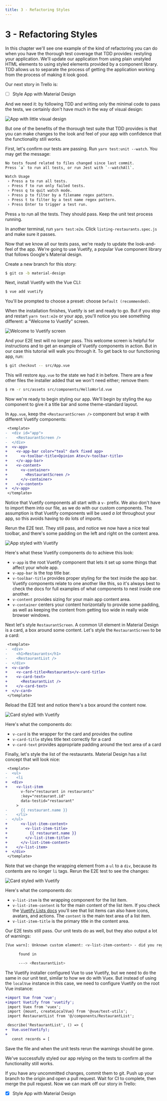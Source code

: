 ```yaml
---
title: 3 - Refactoring Styles
---
```


# 3 - Refactoring Styles

In this chapter we'll see one example of the kind of refactoring you can do when you have the thorough test coverage that TDD provides: restyling your application. We'll update our application from using plain unstyled HTML elements to using styled elements provided by a component library. TDD allows us to separate the process of getting the application working from the process of making it look good.

Our next story in Trello is:

- [ ] Style App with Material Design

And we need it: by following TDD and writing only the minimal code to pass the tests, we certainly don't have much in the way of visual design:

![App with little visual design](./images/2-5-app-with-real-api.png)

But one of the benefits of the thorough test suite that TDD provides is that you can make changes to the look and feel of your app with confidence that the functionality still works.

First, let's confirm our tests are passing. Run `yarn test:unit --watch`. You may get the message:

```sh
No tests found related to files changed since last commit.
Press `a` to run all tests, or run Jest with `--watchAll`.

Watch Usage
 › Press a to run all tests.
 › Press f to run only failed tests.
 › Press q to quit watch mode.
 › Press p to filter by a filename regex pattern.
 › Press t to filter by a test name regex pattern.
 › Press Enter to trigger a test run.
```

Press `a` to run all the tests. They should pass. Keep the unit test process running.

In another terminal, run `yarn test:e2e`. Click `listing-restaurants.spec.js` and make sure it passes.

Now that we know all our tests pass, we're ready to update the look-and-feel of the app.
We're going to use Vuetify, a popular Vue component library that follows Google's Material design.

Create a new branch for this story:

```sh
$ git co -b material-design
```

Next, install Vuetify with the Vue CLI:

```sh
$ vue add vuetify
```

You'll be prompted to choose a preset: choose `Default (recommended)`.

When the installation finishes, Vuetify is set and ready to go. But if you stop and restart `yarn test:e2e` or your app, you'll notice you see something different: a "Welcome to Vuetify" screen.

![Welcome to Vuetify screen](./images/3-1-welcome-to-vuetify.png)

And your E2E test will no longer pass. This welcome screen is helpful for instructions and to get an example of Vuetify components in action. But in our case this tutorial will walk you through it. To get back to our functioning app, run:

```sh
$ git checkout -- src/App.vue
```

This will restore `App.vue` to the state we had it in before. There are a few other files the installer added that we won't need either; remove them:

```sh
$ rm -r src/assets src/components/HelloWorld.vue
```

Now we're ready to begin styling our app. We'll begin by styling the `App` component to give it a title bar and some theme-standard layout.

In `App.vue`, keep the `<RestaurantScreen />` component but wrap it with different Vuetify components:

```diff
 <template>
-  <div id="app">
-    <RestaurantScreen />
-  </div>
+  <v-app>
+    <v-app-bar color="teal" dark fixed app>
+      <v-toolbar-title>Opinion Ate</v-toolbar-title>
+    </v-app-bar>
+    <v-content>
+      <v-container>
+        <RestaurantScreen />
+      </v-container>
+    </v-content>
+  </v-app>
 </template>
```

Notice that Vuetify components all start with a `v-` prefix. We also don't have to import them into our file, as we do with our custom components. The assumption is that Vuetify components will be used *a lot* throughout your app, so this avoids having to do lots of imports.

Rerun the E2E test. They still pass, and notice we now have a nice teal toolbar, and there's some padding on the left and right on the content area.

![App styled with Vuetify](./images/3-2-app-styles.png)

Here's what these Vuetify components do to achieve this look:

- `v-app` is the root Vuetify component that lets it set up some things that affect your whole app.
- `v-app-bar` is the top title bar.
- `v-toolbar-title` provides proper styling for the text inside the app bar. Vuetify components relate to one another like this, so it's always best to check the docs for full examples of what components to nest inside one another.
- `v-content` provides sizing for your main app content area.
- `v-container` centers your content horizontally to provide some padding, as well as keeping the content from getting too wide in really wide browser windows.

Next let's style `RestaurantScreen`. A common UI element in Material Design is a card, a box around some content. Let's style the `RestaurantScreen` to be a card:

```diff
 <template>
-  <div>
-    <h1>Restaurants</h1>
-    <RestaurantList />
-  </div>
+  <v-card>
+    <v-card-title>Restaurants</v-card-title>
+    <v-card-text>
+      <RestaurantList />
+    </v-card-text>
+  </v-card>
 </template>
```

Reload the E2E test and notice there's a box around the content now.

![Card styled with Vuetify](./images/3-3-card-styles.png)

Here's what the components do:

- `v-card` is the wrapper for the card and provides the outline
- `v-card-title` styles title text correctly for a card
- `v-card-text`  provides appropriate padding around the text area of a card

Finally, let's style the list of the restaurants. Material Design has a list concept that will look nice:

```diff
 <template>
-  <ul>
-    <li
+  <div>
+    <v-list-item
       v-for="restaurant in restaurants"
       :key="restaurant.id"
       data-testid="restaurant"
     >
-      {{ restaurant.name }}
-    </li>
-  </ul>
+      <v-list-item-content>
+        <v-list-item-title>
+          {{ restaurant.name }}
+        </v-list-item-title>
+      </v-list-item-content>
+    </v-list-item>
+  </div>
 </template>
```

Note that we change the wrapping element from a `ul` to a `div`, because its contents are no longer `li` tags.
Rerun the E2E test to see the changes:

![Card styled with Vuetify](./images/3-4-list-styles.png)

Here's what the components do:

- `v-list-item` is the wrapping component for the list item.
- `v-list-item-content` is for the main content of the list item. If you check the [Vuetify Lists docs](https://vuetifyjs.com/en/components/lists) you'll see that list items can also have icons, avatars, and actions. The `content` is the main text area of a list item.
- `v-list-item-title` is the primary title in the content area.

Our E2E tests still pass. Our unit tests do as well, but they also output a lot of warnings:

```sh
[Vue warn]: Unknown custom element: <v-list-item-content> - did you register the component correctly? For recursive components, make sure to provide the "name" option.

      found in

      ---> <RestaurantList>
```

The Vuetify installer configured Vue to use Vuetify, but we need to do the same in our unit test, similar to how we do with Vuex. But instead of using the `localVue` instance in this case, we need to configure Vuetify on the root Vue instance:

```diff
+import Vue from 'vue';
+import Vuetify from 'vuetify';
 import Vuex from 'vuex';
 import {mount, createLocalVue} from '@vue/test-utils';
 import RestaurantList from '@/components/RestaurantList';

 describe('RestaurantList', () => {
+  Vue.use(Vuetify);
+
   const records = [
```

Save the file and when the unit tests rerun the warnings should be gone.

We've successfully styled our app relying on the tests to confirm all the functionality still works.

If you have any uncommitted changes, commit them to git. Push up your branch to the origin and open a pull request. Wait for CI to complete, then merge the pull request. Now we can mark off our story in Trello:

- [x] Style App with Material Design
